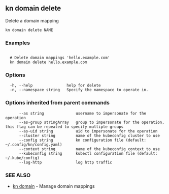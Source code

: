 ## kn domain delete

Delete a domain mapping

```
kn domain delete NAME
```

### Examples

```

  # Delete domain mappings 'hello.example.com'
  kn domain delete hello.example.com
```

### Options

```
  -h, --help               help for delete
  -n, --namespace string   Specify the namespace to operate in.
```

### Options inherited from parent commands

```
      --as string              username to impersonate for the operation
      --as-group stringArray   group to impersonate for the operation, this flag can be repeated to specify multiple groups
      --as-uid string          uid to impersonate for the operation
      --cluster string         name of the kubeconfig cluster to use
      --config string          kn configuration file (default: ~/.config/kn/config.yaml)
      --context string         name of the kubeconfig context to use
      --kubeconfig string      kubectl configuration file (default: ~/.kube/config)
      --log-http               log http traffic
```

### SEE ALSO

* [kn domain](kn_domain.md)	 - Manage domain mappings

